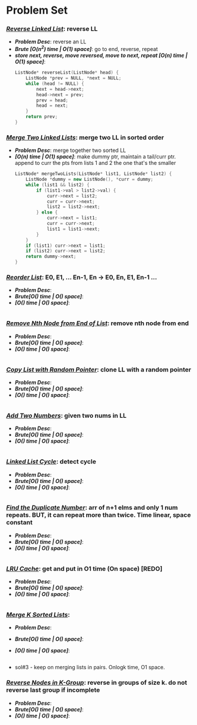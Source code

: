 # Problem Set

### ***[Reverse Linked List](https://leetcode.com/problems/reverse-linked-list/)***: reverse LL
- ***Problem Desc***: reverse an LL
- ***Brute [O(n<sup>2</sup>) time | O(1) space]***: go to end, reverse, repeat
- ***store next, reverse, move reversed, move to next, repeat [O(n) time | O(1) space]***: 
    ```cpp
    ListNode* reverseList(ListNode* head) {
        ListNode *prev = NULL, *next = NULL;
        while (head != NULL) {
            next = head->next;
            head->next = prev;
            prev = head;
            head = next;
        }
        return prev;
    }
    ```

### ***[Merge Two Linked Lists](https://leetcode.com/problems/merge-two-sorted-lists/)***: merge two LL in sorted order
- ***Problem Desc***: merge together two sorted LL
- ***[O(n) time | O(1) space]***: make dummy ptr, maintain a tail/curr ptr. append to curr the pts from lists 1 and 2 the one that's the smaller
    ```cpp
    ListNode* mergeTwoLists(ListNode* list1, ListNode* list2) {
        ListNode *dummy = new ListNode(), *curr = dummy;
        while (list1 && list2) {
            if (list1->val > list2->val) {
                curr->next = list2;
                curr = curr->next;
                list2 = list2->next;
            } else {
                curr->next = list1;
                curr = curr->next;
                list1 = list1->next;
            }
        }
        if (list1) curr->next = list1;
        if (list2) curr->next = list2;
        return dummy->next;
    }
    ```

### ***[Reorder List](https://leetcode.com/problems/reorder-list/)***: E0, E1, … En-1, En → E0, En, E1, En-1 …
- ***Problem Desc***:
- ***Brute[O() time | O() space]***:
- ***[O() time | O() space]***:
    ```cpp
    ```

### ***[Remove Nth Node from End of List](https://leetcode.com/problems/remove-nth-node-from-end-of-list/)***: remove nth node from end
- ***Problem Desc***:
- ***Brute[O() time | O() space]***:
- ***[O() time | O() space]***:
    ```cpp
    ```

### ***[Copy List with Random Pointer](https://leetcode.com/problems/copy-list-with-random-pointer/)***: clone LL with a random pointer
- ***Problem Desc***:
- ***Brute[O() time | O() space]***:
- ***[O() time | O() space]***:
    ```cpp
    ```

### ***[Add Two Numbers](https://leetcode.com/problems/add-two-numbers/)***: given two nums in LL
- ***Problem Desc***:
- ***Brute[O() time | O() space]***:
- ***[O() time | O() space]***:
    ```cpp
    ```

### ***[Linked List Cycle](https://leetcode.com/problems/linked-list-cycle/)***: detect cycle
- ***Problem Desc***:
- ***Brute[O() time | O() space]***:
- ***[O() time | O() space]***:
    ```cpp
    ```

### ***[Find the Duplicate Number](https://leetcode.com/problems/find-the-duplicate-number/)***: arr of n+1 elms and only 1 num repeats. **BUT, it can repeat more than twice**. Time linear, space constant
- ***Problem Desc***:
- ***Brute[O() time | O() space]***:
- ***[O() time | O() space]***:
    ```cpp
    ```

### ***[LRU Cache](https://leetcode.com/problems/lru-cache/)***: get and put in O1 time (On space) **[REDO]**
- ***Problem Desc***:
- ***Brute[O() time | O() space]***:
- ***[O() time | O() space]***:
    ```cpp
    ```   

### ***[Merge K Sorted Lists](https://leetcode.com/problems/merge-k-sorted-lists/)***:
- ***Problem Desc***:
- ***Brute[O() time | O() space]***:
- ***[O() time | O() space]***:
    ```cpp
    ```
    
- sol#3 - keep on merging lists in pairs. Onlogk time, O1 space.

### ***[Reverse Nodes in K-Group](https://leetcode.com/problems/reverse-nodes-in-k-group/)***: reverse in groups of size k. do not reverse last group if incomplete
- ***Problem Desc***:
- ***Brute[O() time | O() space]***:
- ***[O() time | O() space]***:
    ```cpp
    ```

